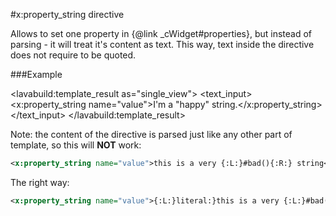 
#x:property_string directive

<script type="lavabuild/eval">result = global.LavaBuild.generateDirectiveInfoBox('property_string');</script>

Allows to set one property in {@link _cWidget#properties}, but instead of parsing - it will treat it's content as text.
This way, text inside the directive does not require to be quoted.

###Example

<lavabuild:template_result as="single_view">
<text_input>
	<x:property_string name="value">I'm a "happy" string.</x:property_string>
</text_input>
</lavabuild:template_result>

Note: the content of the directive is parsed just like any other part of template, so this will <b>NOT</b> work:

```xml
<x:property_string name="value">this is a very {:L:}#bad(){:R:} string</x:property_string>
```

The right way:

```xml
<x:property_string name="value">{:L:}literal:}this is a very {:L:}#bad(){:R:} string{:L:}:literal}</x:property_string>
```